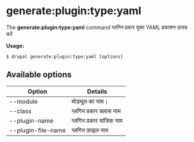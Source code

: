 # generate:plugin:type:yaml
The **generate:plugin:type:yaml** command प्लगिन प्रकार युक्त YAML प्रकाशन उत्पन्न करें

**Usage:**
```
$ drupal generate:plugin:type:yaml [options] 
```

## Available options
Option | Details
-------|-------------
--module | मोड्यूल का नाम।
--class | प्लगिन प्रकार क्लास नाम
--plugin-name | प्लगिन प्रकार यांत्रिक नाम
--plugin-file-name | प्लगिन फ़ाइल नाम
